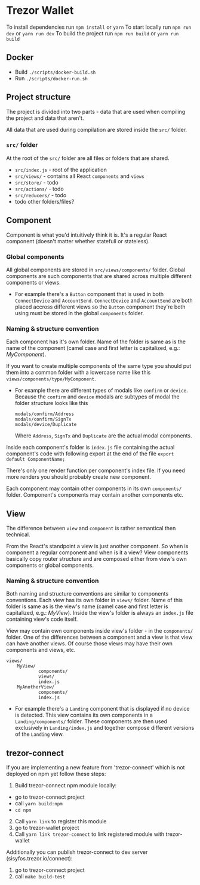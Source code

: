 # Trezor Wallet

To install dependencies run `npm install` or `yarn`
To start locally run `npm run dev` or `yarn run dev`
To build the project run `npm run build` or `yarn run build`

## Docker
- Build `./scripts/docker-build.sh`
- Run `./scripts/docker-run.sh`

## Project structure
The project is divided into two parts - data that are used when compiling the project and data that aren't.

All data that are used during compilation are stored inside the `src/` folder.

### `src/` folder
At the root of the `src/` folder are all files or folders that are shared.

- `src/index.js` - root of the application
- `src/views/` - contains all React `components` and `views`
- `src/store/` - todo
- `src/actions/` - todo
- `src/reducers/` - todo
- todo other folders/files?


## Component
Component is what you'd intuitively think it is. It's a regular React component (doesn't matter whether statefull or stateless).

### **Global components**
All global components are stored in `src/views/components/` folder.
Global components are such components that are shared across multiple different components or views.
- For example there's a `Button` component that is used in both `ConnectDevice` and `AccountSend`. `ConnectDevice` and `AccountSend` are both placed accross different views so the `Button` component they're both using must be stored in the global `components` folder.

### **Naming & structure convention**
Each component has it's own folder. Name of the folder is same as is the name of the component (camel case and first letter is capitalized, e.g.: *MyComponent*).

If you want to create multiple components of the same type you should put them into a common folder with a lowercase name like this `views/components/type/MyComponent`.

- For example there are different types of modals like `confirm` or `device`.
Because the `confirm` and `device` modals are subtypes of modal the folder structure looks like this
    ```
    modals/confirm/Address
    modals/confirm/SignTx
    modals/device/Duplicate
    ```
    Where `Address`, `SignTx` and `Duplicate` are the actual modal components.

Inside each component's folder is `index.js` file containing the actual component's code with following export at the end of the file `export default ComponentName;`

There's only one render function per component's index file. If you need more renders you should probably create new component.

Each component may contain other components in its own `components/` folder. Component's components may contain another components etc.


## View
The difference between `view` and `component` is rather semantical then technical.

From the React's standpoint a view is just another component. So when is component a regular component and when is it a view?
View components basically copy router structure and are composed either from view's own components or global components.

### **Naming & structure convention**
Both naming and structure conventions are similar to components conventions.
Each view has its own folder in `views/` folder. Name of this folder is same as is the view's name (camel case and first letter is capitalized, e.g.: *MyView*).
Inside the view's folder is always an `index.js` file containing view's code itself.

View may contain own components inside view's folder - in the `components/` folder. One of the differences between a component and a view is that view can have another views. Of course those views may have their own components and views, etc.

```
views/
    MyView/
            components/
            views/
            index.js
    MyAnotherView/
            components/
            index.js
```

- For example there's a `Landing` component that is displayed if no device is detected. This view contains its own components in a `Landing/components/` folder. These components are then used exclusively in `Landing/index.js` and together compose different versions of the `Landing` view.

<!-- If you aren't sure whether you should create component or view follow this discussion
- If the route has following structure `/nameA/nameB/...` then `nameA` is probably a view and `nameB` is its subview
- If the route has following structure `/nameA/:parameter/nameB/...` then `nameA` is a view
    - If the are some elements -->


## trezor-connect
If you are implementing a new feature from 'trezor-connect' which is not deployed on npm yet follow these steps:

1. Build trezor-connect npm module locally:
- go to trezor-connect project
- call `yarn build:npm`
- `cd npm`
2. Call `yarn link` to register this module
3. go to trezor-wallet project
4. Call `yarn link trezor-connect` to link registered module with trezor-wallet

Additionally you can publish trezor-connect to dev server (sisyfos.trezor.io/connect):
1. go to trezor-connect project
2. call `make build-test`


